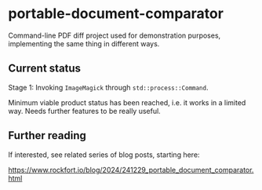portable-document-comparator
============================

Command-line PDF diff project used for demonstration purposes, implementing 
the same thing in different ways.

## Current status ##

Stage 1: Invoking `ImageMagick` through `std::process::Command`.

Minimum viable product status has been reached, i.e. it works in a limited 
way. Needs further features to be really useful.

## Further reading ##

If interested, see related series of blog posts, starting here:

https://www.rockfort.io/blog/2024/241229_portable_document_comparator.html
